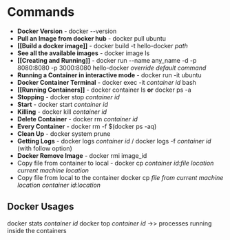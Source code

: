 # Commands
- **Docker Version** - docker --version
- **Pull an Image from docker hub** - docker pull ubuntu
- **[[Build a docker image]]** - docker build -t hello-docker *path*
- **See all the available images** - docker image ls
- **[[Creating and Running]]** - docker run --name any_name -d -p 8080:8080 -p 3000:8080 hello-docker _override default command_
- **Running a Container in interactive mode** - docker run -it ubuntu
- **Docker Container Terminal** - docker exec -it _container id_ bash
- **[[Running Containers]]** - docker container ls __or__ docker ps -a
- **Stopping** - docker stop _container id_
- **Start** - docker start _container id_
- **Killing** - docker kill _container id_
- **Delete Container** - docker rm _container id_
- **Every Container** - docker rm -f $(docker ps -aq)
- **Clean Up** - docker system prune
- **Getting Logs** - docker logs _container id_ / docker logs -f _container id_ (with follow option)
- **Docker Remove Image**  -  docker rmi image_id
- Copy file from container to local - docker cp _container id_:_file location_ _current machine location_
- Copy file from local to the container
docker cp _file from current machine location_ _container id_:_location_

## Docker Usages
docker stats _container id_
docker top _container id_  ->> processes running inside the containers